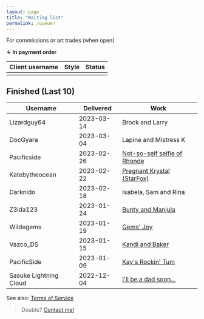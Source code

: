 ```yaml
---
layout: page
title: "Waiting list"
permalink: /queue/
---
```


For commissions or art trades (when open)

**↓ In payment order**

| **Client username** | **Style** | **Status** |
| ---:| --- |:--- |
|  |  |  |

## Finished (Last 10)

| **Username** | **Delivered** | **Work** |
| --- | --- | --- |
| Lizardguy64 | 2023-03-14 | Brock and Larry |
| DocGyara | 2023-03-04 | Lapine and Mistress K |
| Pacificside | 2023-02-26 | [Not-so-self selfie of Rhonde](https://twitter.com/TeiJuanArt/status/1630006549925036032) |
| Katebytheocean | 2023-02-22 | [Pregnant Krystal \(StarFox\)](https://twitter.com/AKate155/status/1628544441442086914) |
| Darknido | 2023-02-18 | Isabela, Sam and Rina |
| Z3lda123 | 2023-01-24 | [Bunty and Manjula](https://www.deviantart.com/tei-juan/art/CM-Bunty-and-Manjula-948206754) |
| Wildegems | 2023-01-19 | [Gems' Joy](https://www.furaffinity.net/view/50681644/) |
| Vazco_DS | 2023-01-15 | [Kandi and Baker](https://www.furaffinity.net/view/50628977) |
| PacificSide | 2023-01-09 | [Kay's Rockin' Tum](https://www.furaffinity.net/view/50758615) |
| Sasuke Lightning Cloud | 2022-12-04 | [I'll be a dad soon...](https://www.furaffinity.net/view/50085652/) |

See also: [Terms  of Service](/tos)  

> Doubts? [Contact me!](contact.md)